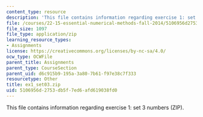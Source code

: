 ```yaml
---
content_type: resource
description: 'This file contains information regarding exercise 1: set 3 numbers (ZIP).'
file: /courses/22-15-essential-numerical-methods-fall-2014/5106956d2753db5f7ed6afd619038fd0_ex1_set03.zip
file_size: 1097
file_type: application/zip
learning_resource_types:
- Assignments
license: https://creativecommons.org/licenses/by-nc-sa/4.0/
ocw_type: OCWFile
parent_title: Assignments
parent_type: CourseSection
parent_uid: d6c915b9-195a-3a80-7b61-f97e38c7f333
resourcetype: Other
title: ex1_set03.zip
uid: 5106956d-2753-db5f-7ed6-afd619038fd0
---
```

This file contains information regarding exercise 1: set 3 numbers (ZIP).
